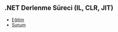 ## .NET Derlenme Süreci (IL, CLR, JIT)

- [Eğitim](https://www.youtube.com/watch?v=Q4S_MVyugWM&list=PLBEMB-Eql15t2u11zT4TzNPmTC04SIWue&index=3)
- [Sunum](https://bit.ly/derlenme-sureci)
